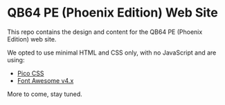 # QB64 PE (Phoenix Edition) Web Site

This repo contains the design and content for the QB64 PE (Phoenix Edition) web site.

We opted to use minimal HTML and CSS only, with no JavaScript and are using:
- [Pico CSS](https://picocss.com/)
- [Font Awesome v4.x](https://fontawesome.com/v4/icon/home)

More to come, stay tuned.
